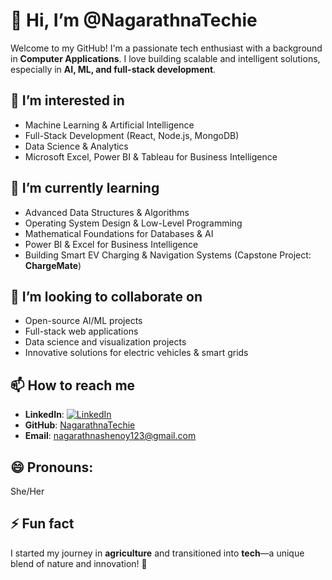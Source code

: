# 👋 Hi, I’m @NagarathnaTechie

Welcome to my GitHub! I'm a passionate tech enthusiast with a background in **Computer Applications**. I love building scalable and intelligent solutions, especially in **AI, ML, and full-stack development**.

## 👀 I’m interested in

- Machine Learning & Artificial Intelligence
- Full-Stack Development (React, Node.js, MongoDB)
- Data Science & Analytics
- Microsoft Excel, Power BI & Tableau for Business Intelligence

## 🌱 I’m currently learning

- Advanced Data Structures & Algorithms
- Operating System Design & Low-Level Programming
- Mathematical Foundations for Databases & AI
- Power BI & Excel for Business Intelligence
- Building Smart EV Charging & Navigation Systems (Capstone Project: **ChargeMate**)

## 💞️ I’m looking to collaborate on

- Open-source AI/ML projects
- Full-stack web applications
- Data science and visualization projects
- Innovative solutions for electric vehicles & smart grids

## 📫 How to reach me

- **LinkedIn**: [![LinkedIn](https://img.shields.io/badge/LinkedIn-Connect-blue?style=flat&logo=linkedin)](https://www.linkedin.com/in/nagarathna-shenoy-457751218)  
- **GitHub**: [NagarathnaTechie](https://github.com/NagarathnaTechie)
- **Email**: [nagarathnashenoy123@gmail.com](mailto\:nagarathnashenoy123@gmail.com)

## 😄 Pronouns:

She/Her

## ⚡ Fun fact

I started my journey in **agriculture** and transitioned into **tech**—a unique blend of nature and innovation! 🚀

